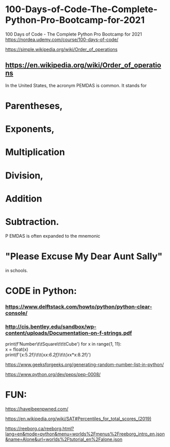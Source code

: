 # 100-Days-of-Code-The-Complete-Python-Pro-Bootcamp-for-2021

100 Days of Code - The Complete Python Pro Bootcamp for 2021
https://nordea.udemy.com/course/100-days-of-code/

https://simple.wikipedia.org/wiki/Order_of_operations

## https://en.wikipedia.org/wiki/Order_of_operations

In the United States, the acronym PEMDAS is common.
It stands for

# Parentheses,

# Exponents,

# Multiplication

# Division,

# Addition

# Subtraction.

P EMDAS is often expanded to the mnemonic

# "Please Excuse My Dear Aunt Sally"

in schools.

# CODE in Python:

### https://www.delftstack.com/howto/python/python-clear-console/

### http://cis.bentley.edu/sandbox/wp-content/uploads/Documentation-on-f-strings.pdf

print(f'Number\t\tSquare\t\t\tCube')
for x in range(1, 11):  
 x = float(x)  
 print(f'{x:5.2f}\t\t{x*x:6.2f}\t\t{x*x\*x:8.2f}')

https://www.geeksforgeeks.org/generating-random-number-list-in-python/

https://www.python.org/dev/peps/pep-0008/

# FUN:

https://haveibeenpwned.com/

https://en.wikipedia.org/wiki/SAT#Percentiles_for_total_scores_(2019)

https://reeborg.ca/reeborg.html?lang=en&mode=python&menu=worlds%2Fmenus%2Freeborg_intro_en.json&name=Alone&url=worlds%2Ftutorial_en%2Falone.json
